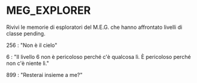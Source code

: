# MEG_EXPLORER

Rivivi le memorie di esploratori del M.E.G. che hanno affrontato livelli di classe pending.

256 : "Non è il cielo"

6 : "Il livello 6 non è pericoloso perché c'è qualcosa lì. È pericoloso perché non c'è niente lì."

899 : "Resterai insieme a me?"
